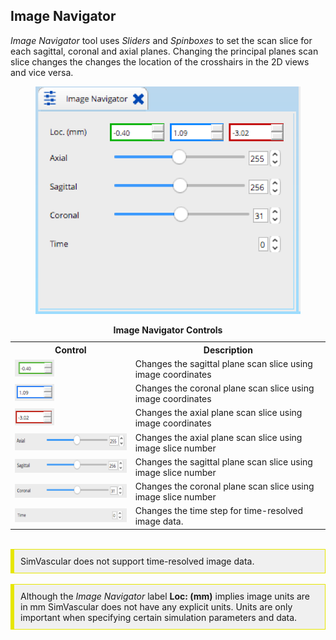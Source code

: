<h2 id="image_navigator"> Image Navigator </h2>

<i>Image Navigator</i> tool uses <i>Sliders</i> and <i>Spinboxes</i> to set the scan slice for each sagittal, coronal and axial planes.
Changing the principal planes scan slice changes the changes the location of the crosshairs in the 2D views and vice versa.  

<figure>
  <img class="svImg svImgSm"  src="documentation/quickguide/gui/images/image-navigator.png"> 
  <figcaption class="svCaption" ></figcaption>
</figure>

<table class="table table-bordered" style="width:100%">
  <caption> <b> Image Navigator Controls </b> </caption>
  <tr>
    <th> Control </th>
    <th> Description </th>
  </tr>

  <tr>
    <td><img src="documentation/quickguide/gui/images/image-navigator-sbox-1.png" width="63" height="27"> </td>
    <td> Changes the sagittal plane scan slice using image coordinates </td>
  </tr>

  <tr>
    <td><img src="documentation/quickguide/gui/images/image-navigator-sbox-2.png" width="63" height="27"> </td>
    <td> Changes the coronal plane scan slice using image coordinates </td>
  </tr>

  <tr>
    <td><img src="documentation/quickguide/gui/images/image-navigator-sbox-3.png" width="63" height="27"> </td>
    <td> Changes the axial plane scan slice using image coordinates </td>
  </tr>

  <tr>
    <td><img src="documentation/quickguide/gui/images/image-navigator-slider-1.png" width="250" height="27"> </td>
    <td> Changes the axial plane scan slice using image slice number </td>
  </tr>

  <tr>
    <td><img src="documentation/quickguide/gui/images/image-navigator-slider-2.png" width="245" height="22"> </td>
    <td> Changes the sagittal plane scan slice using image slice number </td>
  </tr>

  <tr>
    <td><img src="documentation/quickguide/gui/images/image-navigator-slider-3.png" width="245" height="22"> </td>
    <td> Changes the coronal plane scan slice using image slice number </td>
  </tr>

  <tr>
    <td><img src="documentation/quickguide/gui/images/image-navigator-time.png" width="245" height="22"> </td>
    <td> Changes the time step for time-resolved image data. </td>
  </tr>
</table>

<br>
<div style="background-color: #F0F0F0; padding: 10px; border: 1px solid #e6e600; border-left: 6px solid #e6e600">
SimVascular does not support time-resolved image data.
</div>

<br>
<div style="background-color: #F0F0F0; padding: 10px; border: 1px solid #e6e600; border-left: 6px solid #e6e600">
Although the <i>Image Navigator</i> label <b>Loc: (mm)</b> implies image units are in mm SimVascular does not have
any explicit units. Units are only important when specifying certain simulation parameters and data.
</div>



